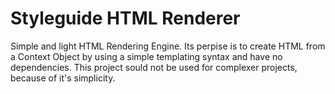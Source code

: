 # Styleguide HTML Renderer

Simple and light HTML Rendering Engine. Its perpise is to create HTML from a Context Object by using a simple templating syntax and
have no dependencies. This project sould not be used for complexer projects, because of it's simplicity.
